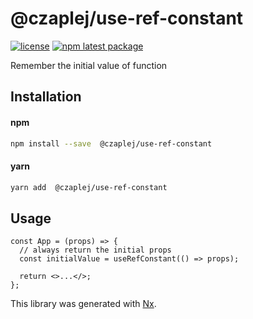 # @czaplej/use-ref-constant

[![license](https://img.shields.io/badge/license-MIT-blue.svg)](https://github.com/czaplej/use-ref-constant/blob/master/LICENSE.md)
[![npm latest package](https://img.shields.io/npm/v/@czaplej/use-ref-constant/latest.svg)](https://www.npmjs.com/package/@czaplej/use-ref-constant)

Remember the initial value of function

## Installation

#### npm

```bash
npm install --save  @czaplej/use-ref-constant
```

#### yarn

```bash
yarn add  @czaplej/use-ref-constant
```

## Usage

```tsx
const App = (props) => {
  // always return the initial props
  const initialValue = useRefConstant(() => props);

  return <>...</>;
};
```

This library was generated with [Nx](https://nx.dev).
